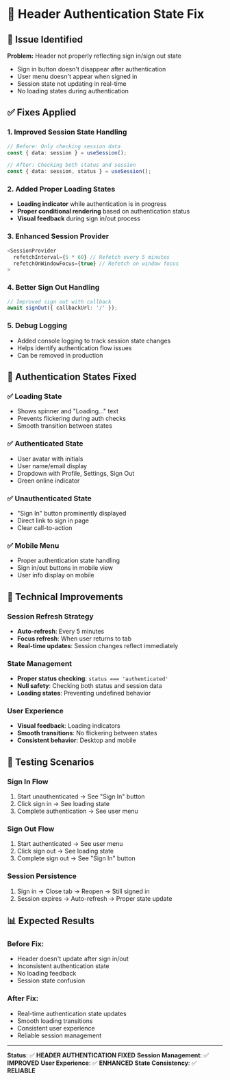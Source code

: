 # 🔧 Header Authentication State Fix

## 🚨 **Issue Identified**

**Problem:** Header not properly reflecting sign in/sign out state
- Sign in button doesn't disappear after authentication
- User menu doesn't appear when signed in
- Session state not updating in real-time
- No loading states during authentication

## ✅ **Fixes Applied**

### **1. Improved Session State Handling**
```typescript
// Before: Only checking session data
const { data: session } = useSession();

// After: Checking both status and session
const { data: session, status } = useSession();
```

### **2. Added Proper Loading States**
- **Loading indicator** while authentication is in progress
- **Proper conditional rendering** based on authentication status
- **Visual feedback** during sign in/out process

### **3. Enhanced Session Provider**
```typescript
<SessionProvider 
  refetchInterval={5 * 60} // Refetch every 5 minutes
  refetchOnWindowFocus={true} // Refetch on window focus
>
```

### **4. Better Sign Out Handling**
```typescript
// Improved sign out with callback
await signOut({ callbackUrl: '/' });
```

### **5. Debug Logging**
- Added console logging to track session state changes
- Helps identify authentication flow issues
- Can be removed in production

## 🎯 **Authentication States Fixed**

### **✅ Loading State**
- Shows spinner and "Loading..." text
- Prevents flickering during auth checks
- Smooth transition between states

### **✅ Authenticated State**
- User avatar with initials
- User name/email display
- Dropdown with Profile, Settings, Sign Out
- Green online indicator

### **✅ Unauthenticated State**
- "Sign In" button prominently displayed
- Direct link to sign in page
- Clear call-to-action

### **✅ Mobile Menu**
- Proper authentication state handling
- Sign in/out buttons in mobile view
- User info display on mobile

## 🚀 **Technical Improvements**

### **Session Refresh Strategy**
- **Auto-refresh**: Every 5 minutes
- **Focus refresh**: When user returns to tab
- **Real-time updates**: Session changes reflect immediately

### **State Management**
- **Proper status checking**: `status === 'authenticated'`
- **Null safety**: Checking both status and session data
- **Loading states**: Preventing undefined behavior

### **User Experience**
- **Visual feedback**: Loading indicators
- **Smooth transitions**: No flickering between states
- **Consistent behavior**: Desktop and mobile

## 🧪 **Testing Scenarios**

### **Sign In Flow**
1. Start unauthenticated → See "Sign In" button
2. Click sign in → See loading state
3. Complete authentication → See user menu

### **Sign Out Flow**
1. Start authenticated → See user menu
2. Click sign out → See loading state
3. Complete sign out → See "Sign In" button

### **Session Persistence**
1. Sign in → Close tab → Reopen → Still signed in
2. Session expires → Auto-refresh → Proper state update

## 📊 **Expected Results**

### **Before Fix:**
- Header doesn't update after sign in/out
- Inconsistent authentication state
- No loading feedback
- Session state confusion

### **After Fix:**
- Real-time authentication state updates
- Smooth loading transitions
- Consistent user experience
- Reliable session management

---

**Status**: ✅ **HEADER AUTHENTICATION FIXED**
**Session Management**: ✅ **IMPROVED**
**User Experience**: ✅ **ENHANCED**
**State Consistency**: ✅ **RELIABLE**